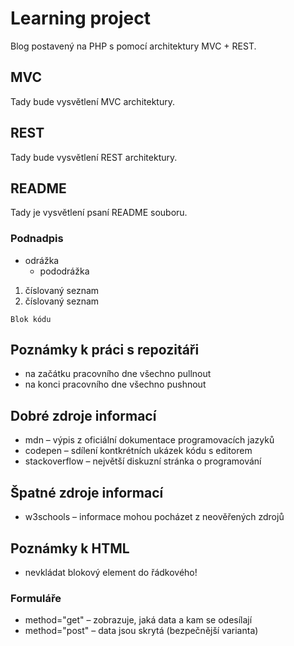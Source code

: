 # Learning project
Blog  postavený na PHP s pomocí architektury MVC + REST.

## MVC
Tady bude vysvětlení MVC architektury.

## REST
Tady bude vysvětlení REST architektury.

## README
Tady je vysvětlení psaní README souboru.

### Podnadpis
- odrážka
  - pododrážka

 1. číslovaný seznam
 2. číslovaný seznam

 ```
Blok kódu
 ```

 ## Poznámky k práci s repozitáři
 - na začátku pracovního dne všechno pullnout
 - na konci pracovního dne všechno pushnout

 ## Dobré zdroje informací
 - mdn – výpis z oficiální dokumentace programovacích jazyků
 - codepen – sdílení kontkrétních ukázek kódu s editorem
 - stackoverflow – největší diskuzní stránka o programování

 ## Špatné zdroje informací
 - w3schools – informace mohou pocházet z neověřených zdrojů

 ## Poznámky k HTML
 - nevkládat blokový element do řádkového!

 ### Formuláře
 - method="get" – zobrazuje, jaká data a kam se odesílají
 - method="post" – data jsou skrytá (bezpečnější varianta)